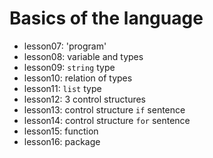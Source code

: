 # Basics of the language

- lesson07: 'program'
- lesson08: variable and types
- lesson09: `string` type
- lesson10: relation of types
- lesson11: `list` type
- lesson12: 3 control structures
- lesson13: control structure `if` sentence
- lesson14: control structure `for` sentence
- lesson15: function
- lesson16: package
